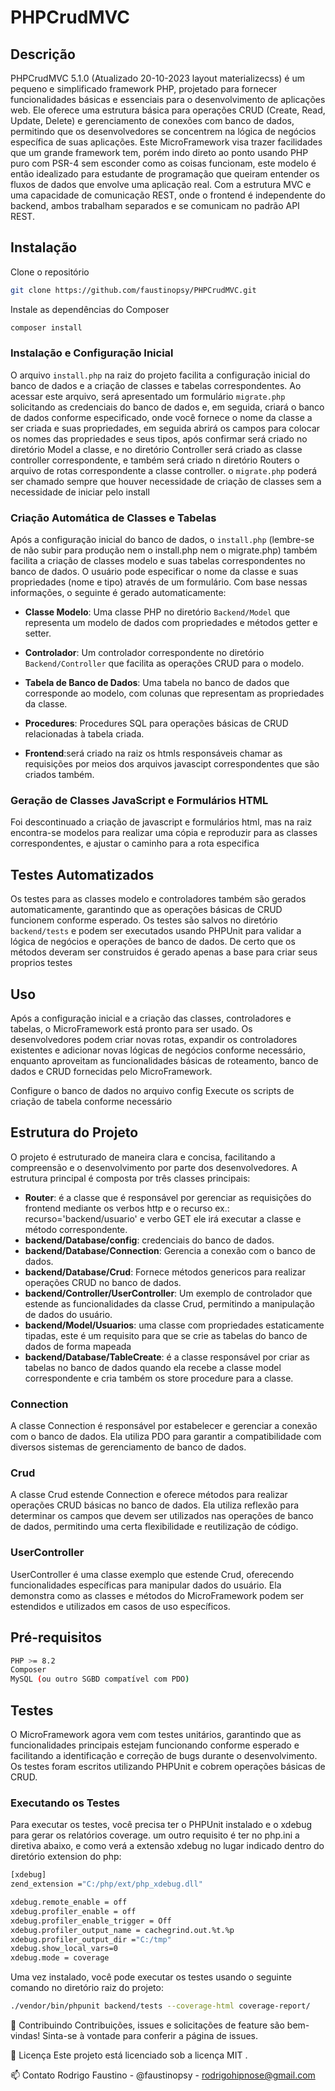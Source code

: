 # PHPCrudMVC
<script src="https://www.phpclasses.org/browse/package/13018/format/badge.js"> </script>
## Descrição
PHPCrudMVC 5.1.0 (Atualizado 20-10-2023 layout materializecss) é um pequeno e simplificado framework PHP, projetado para fornecer funcionalidades básicas e essenciais para o desenvolvimento de aplicações web. Ele oferece uma estrutura básica para operações CRUD (Create, Read, Update, Delete) e gerenciamento de conexões com banco de dados, permitindo que os desenvolvedores se concentrem na lógica de negócios específica de suas aplicações.
Este MicroFramework visa trazer facilidades que um grande framework tem, porém indo direto ao ponto usando PHP puro com PSR-4 sem esconder como as coisas funcionam, este modelo é então idealizado para estudante de programação que queiram entender os fluxos de dados que envolve uma aplicação real.
Com a estrutura MVC e uma capacidade de comunicação REST, onde o frontend é independente do backend, ambos trabalham separados e se comunicam no padrão API REST.

## Instalação
Clone o repositório
```bash
git clone https://github.com/faustinopsy/PHPCrudMVC.git
```
Instale as dependências do Composer
```bash
composer install
```


### Instalação e Configuração Inicial
O arquivo `install.php` na raiz do projeto facilita a configuração inicial do banco de dados e a criação de classes e tabelas correspondentes. Ao acessar este arquivo, será apresentado um formulário `migrate.php` solicitando as credenciais do banco de dados e, em seguida, criará o banco de dados conforme especificado, onde você fornece o nome da classe a ser criada e suas propriedades, em seguida abrirá os campos para colocar os nomes das propriedades e seus tipos, após confirmar será criado no diretório Model a classe, e no diretório Controller será criado as classe controller correspondente, e também será criado n diretório Routers o arquivo de rotas correspondente a classe controller.
 o `migrate.php` poderá ser chamado sempre que houver necessidade de criação de classes sem a necessidade de iniciar pelo install

### Criação Automática de Classes e Tabelas
Após a configuração inicial do banco de dados, o `install.php` (lembre-se de não subir para produção nem o install.php nem o migrate.php) também facilita a criação de classes modelo e suas tabelas correspondentes no banco de dados. O usuário pode especificar o nome da classe e suas propriedades (nome e tipo) através de um formulário. Com base nessas informações, o seguinte é gerado automaticamente:
- **Classe Modelo**: Uma classe PHP no diretório `Backend/Model` que representa um modelo de dados com propriedades e métodos getter e setter.
- **Controlador**: Um controlador correspondente no diretório `Backend/Controller` que facilita as operações CRUD para o modelo.
- **Tabela de Banco de Dados**: Uma tabela no banco de dados que corresponde ao modelo, com colunas que representam as propriedades da classe.
- **Procedures**: Procedures SQL para operações básicas de CRUD relacionadas à tabela criada.

- **Frontend**:será criado na raiz os htmls responsáveis chamar as requisições por meios dos arquivos javascipt correspondentes que são criados também.

### Geração de Classes JavaScript e Formulários HTML
Foi descontinuado a criação de javascript e formulários html, mas na raiz encontra-se modelos para realizar uma cópia e reproduzir para as classes correspondentes, e ajustar o caminho para a rota especifica

## Testes Automatizados
Os testes para as classes modelo e controladores também são gerados automaticamente, garantindo que as operações básicas de CRUD funcionem conforme esperado. Os testes são salvos no diretório `backend/tests` e podem ser executados usando PHPUnit para validar a lógica de negócios e operações de banco de dados.
De certo que os métodos deveram ser construidos é gerado apenas a base para criar seus proprios testes

## Uso
Após a configuração inicial e a criação das classes, controladores e tabelas, o MicroFramework está pronto para ser usado. Os desenvolvedores podem criar novas rotas, expandir os controladores existentes e adicionar novas lógicas de negócios conforme necessário, enquanto aproveitam as funcionalidades básicas de roteamento, banco de dados e CRUD fornecidas pelo MicroFramework.

Configure o banco de dados no arquivo config
Execute os scripts de criação de tabela conforme necessário
## Estrutura do Projeto
O projeto é estruturado de maneira clara e concisa, facilitando a compreensão e o desenvolvimento por parte dos desenvolvedores. A estrutura principal é composta por três classes principais:
- **Router**: é a classe que é responsável por gerenciar as requisições do frontend mediante os verbos http e o recurso ex.: recurso='backend/usuario' e verbo GET ele irá executar a classe e método correspondente.
- **backend/Database/config**: credenciais do banco de dados.
- **backend/Database/Connection**: Gerencia a conexão com o banco de dados.
- **backend/Database/Crud**: Fornece métodos genericos para realizar operações CRUD no banco de dados.
- **backend/Controller/UserController**: Um exemplo de controlador que estende as funcionalidades da classe Crud, permitindo a manipulação de dados do usuário.
- **backend/Model/Usuarios**: uma classe com propriedades estaticamente tipadas, este é um requisito para que se crie as tabelas do banco de dados de forma mapeada
- **backend/Database/TableCreate**: é a classe responsável por criar as tabelas no banco de dados quando ela recebe a classe model correspondente e cria também os store procedure para a classe.
    
### Connection
A classe Connection é responsável por estabelecer e gerenciar a conexão com o banco de dados. Ela utiliza PDO para garantir a compatibilidade com diversos sistemas de gerenciamento de banco de dados.

### Crud
A classe Crud estende Connection e oferece métodos para realizar operações CRUD básicas no banco de dados. Ela utiliza reflexão para determinar os campos que devem ser utilizados nas operações de banco de dados, permitindo uma certa flexibilidade e reutilização de código.

### UserController
UserController é uma classe exemplo que estende Crud, oferecendo funcionalidades específicas para manipular dados do usuário. Ela demonstra como as classes e métodos do MicroFramework podem ser estendidos e utilizados em casos de uso específicos.


## Pré-requisitos
```bash
PHP >= 8.2
Composer
MySQL (ou outro SGBD compatível com PDO)
```
## Testes
O MicroFramework agora vem com testes unitários, garantindo que as funcionalidades principais estejam funcionando conforme esperado e facilitando a identificação e correção de bugs durante o desenvolvimento. Os testes foram escritos utilizando PHPUnit e cobrem operações básicas de CRUD.

### Executando os Testes
Para executar os testes, você precisa ter o PHPUnit instalado e o xdebug para gerar os relatórios coverage.
um outro requisito é ter no php.ini a diretiva abaixo, e como verá a extensão xdebug no lugar indicado dentro do diretório extension do php:
```bash
[xdebug]
zend_extension ="C:/php/ext/php_xdebug.dll"

xdebug.remote_enable = off
xdebug.profiler_enable = off
xdebug.profiler_enable_trigger = Off
xdebug.profiler_output_name = cachegrind.out.%t.%p
xdebug.profiler_output_dir ="C:/tmp"
xdebug.show_local_vars=0
xdebug.mode = coverage
```
 Uma vez instalado, você pode executar os testes usando o seguinte comando no diretório raiz do projeto:
```bash
./vendor/bin/phpunit backend/tests --coverage-html coverage-report/
```
🤝 Contribuindo
Contribuições, issues e solicitações de feature são bem-vindas! Sinta-se à vontade para conferir a página de issues.

📜 Licença
Este projeto está licenciado sob a licença MIT .

📫 Contato
Rodrigo Faustino - @faustinopsy - rodrigohipnose@gmail.com
